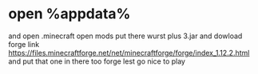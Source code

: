 # open %appdata% 
and open .minecraft 
open mods 
put there wurst plus 3.jar
and dowload forge link https://files.minecraftforge.net/net/minecraftforge/forge/index_1.12.2.html
and put that one in there too forge 
lest go nice to play 
 
